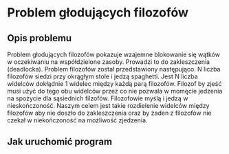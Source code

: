 # Problem głodujących filozofów
## Opis problemu
Problem głodujących filozofów pokazuje wzajemne blokowanie się wątków w oczekiwaniu na współdzielone zasoby. Prowadzi to do zakleszczenia (deadlocka). Problem filozofów został przedstawiony następująco. N liczba filozofów siedzi przy okrągłym stole i jedzą spaghetti. Jest N liczba widelców dokłądnie 1 widelec między każdą parą filozofów. Filozof by zjeść musi użyć do tego obu widelców przez co nie pozwala w momęcie jedzenia na spożycie dla sąsiednich filzofów. Filozofowie myślą i jedzą w nieskończoność. Naszym celem jest takie rozdielenie widelców między filozofów aby nie doszło do zakleszczenia oraz by żaden z filozofów nie czekał w niekończoność na możliwość zjedzenia.
## Jak uruchomić program
